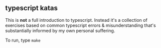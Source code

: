 ## typescript katas

This is **not** a full introduction to typescript. Instead it's a collection of exercises based on common typescript errors & misunderstanding that's substantially informed by my own personal suffering.

To run, type `make`